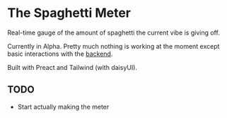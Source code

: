 # The Spaghetti Meter

Real-time gauge of the amount of spaghetti the current vibe is giving off.

Currently in Alpha. Pretty much nothing is working at the moment except basic interactions with the [backend](https://github.com/crims1n/spaghetti-backend).

Built with Preact and Tailwind (with daisyUI).

## TODO

-   Start actually making the meter
